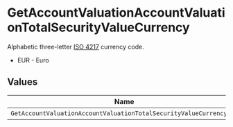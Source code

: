# GetAccountValuationAccountValuationTotalSecurityValueCurrency

Alphabetic three-letter [ISO 4217](https://en.wikipedia.org/wiki/ISO_4217) currency code.
* EUR - Euro


## Values

| Name                                                               | Value                                                              |
| ------------------------------------------------------------------ | ------------------------------------------------------------------ |
| `GetAccountValuationAccountValuationTotalSecurityValueCurrencyEur` | EUR                                                                |